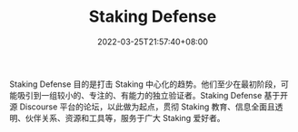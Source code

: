 ﻿---
weight: 
title: "Staking Defense"
description: "Staking Defense 目的是打击 Staking 中心化的趋势"
date: 2022-03-25T21:57:40+08:00
lastmod: 2022-03-25T16:45:40+08:00
draft: false
authors: ["Metabd"]
featuredImage: "staking-defense.jpg"
link: ""
tags: ["元宇宙社区","Staking Defense"]
categories: ["navigation"]
navigation: ["元宇宙社区"]
lightgallery: true
toc: true
pinned: false
recommend: false
recommend1: false
---
Staking Defense 目的是打击 Staking 中心化的趋势。他们至少在最初阶段，可能吸引到一组较小的、专注的、有能力的独立验证者。Staking Defense 基于开源 Discourse 平台的论坛，以此做为起点，贯彻 Staking 教育、信息全面且透明、伙伴关系、资源和工具等，服务于广大 Staking 爱好者。
